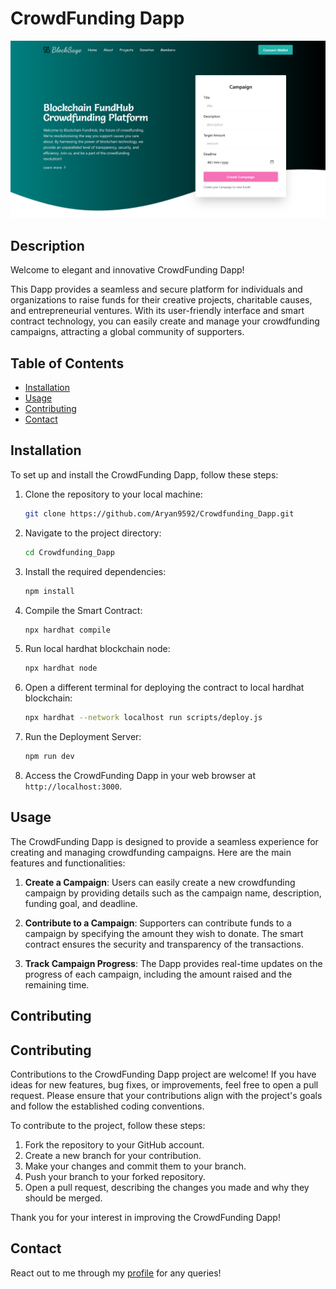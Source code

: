 # CrowdFunding Dapp

![Image Alt Text](./public/main.png)


## Description
Welcome to elegant and innovative CrowdFunding Dapp! 

This Dapp provides a seamless and secure platform for individuals and organizations to raise funds for their creative projects, charitable causes, and entrepreneurial ventures. With its user-friendly interface and smart contract technology, you can easily create and manage your crowdfunding campaigns, attracting a global community of supporters.

## Table of Contents
- [Installation](#installation)
- [Usage](#usage)
- [Contributing](#contributing)
- [Contact](#contact)

## Installation
To set up and install the CrowdFunding Dapp, follow these steps:

1. Clone the repository to your local machine:
    ```bash
    git clone https://github.com/Aryan9592/Crowdfunding_Dapp.git
    ```

2. Navigate to the project directory:
    ```bash
    cd Crowdfunding_Dapp
    ```

3. Install the required dependencies:
    ```bash
    npm install
    ```

4. Compile the Smart Contract:
    ```bash
    npx hardhat compile
    ```

5. Run local hardhat blockchain node:
    ```bash
    npx hardhat node
    ```

6. Open a different terminal for deploying the contract to local hardhat blockchain:
    ```bash
    npx hardhat --network localhost run scripts/deploy.js
    ```

7. Run the Deployment Server:
    ```bash
    npm run dev
    ```

8. Access the CrowdFunding Dapp in your web browser at `http://localhost:3000`.

## Usage
The CrowdFunding Dapp is designed to provide a seamless experience for creating and managing crowdfunding campaigns. Here are the main features and functionalities:

1. **Create a Campaign**: Users can easily create a new crowdfunding campaign by providing details such as the campaign name, description, funding goal, and deadline.

2. **Contribute to a Campaign**: Supporters can contribute funds to a campaign by specifying the amount they wish to donate. The smart contract ensures the security and transparency of the transactions.

3. **Track Campaign Progress**: The Dapp provides real-time updates on the progress of each campaign, including the amount raised and the remaining time.

<!-- 4. Withdraw Funds: Once a campaign reaches its funding goal, the creator can withdraw the funds and use them for the intended purpose. The smart contract ensures that only the campaign creator can initiate the withdrawal. -->

<!-- 5. Engage with Supporters: The Dapp allows campaign creators to communicate with their supporters through comments and updates, fostering a sense of community and engagement. -->

<!-- With these features, the CrowdFunding Dapp empowers individuals and organizations to bring their creative projects to life and make a positive impact on the world. -->



## Contributing
## Contributing

Contributions to the CrowdFunding Dapp project are welcome! If you have ideas for new features, bug fixes, or improvements, feel free to open a pull request. Please ensure that your contributions align with the project's goals and follow the established coding conventions.

To contribute to the project, follow these steps:

1. Fork the repository to your GitHub account.
2. Create a new branch for your contribution.
3. Make your changes and commit them to your branch.
4. Push your branch to your forked repository.
5. Open a pull request, describing the changes you made and why they should be merged.

Thank you for your interest in improving the CrowdFunding Dapp!



## Contact
React out to me through my [profile](https://github.com/Aryan9592) for any queries!
